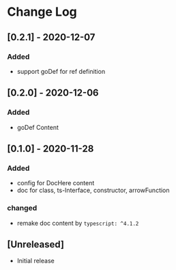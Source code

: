 # Change Log

## [0.2.1] - 2020-12-07

### Added

-   support goDef for ref definition

## [0.2.0] - 2020-12-06

### Added

-   goDef Content

## [0.1.0] - 2020-11-28

### Added

-   config for DocHere content
-   doc for class, ts-Interface, constructor, arrowFunction

### changed

-   remake doc content by `typescript: ^4.1.2`

## [Unreleased]

-   Initial release
